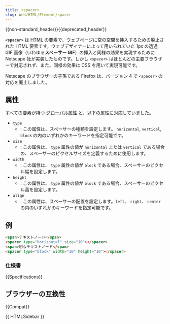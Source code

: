 ```yaml
---
title: <spacer>
slug: Web/HTML/Element/spacer
---
```


{{non-standard_header}}{{deprecated_header}}

**`<spacer>`** は [HTML](/ja/docs/Web/HTML) の要素で、ウェブページに空の空間を挿入するための廃止された HTML 要素です。ウェブデザイナーによって用いられていた 1px の透過 GIF 画像（いわゆる**スペーサー GIF**）の挿入と同様の効果を実現するために Netscape 社が実装したものです。しかし `<spacer>` はほとんどの主要ブラウザーで対応されず、また、同様の効果は CSS を用いて実現可能です。

Netscape のブラウザーの子孫である Firefox は、バージョン 4 で `<spacer>` の対応を廃止しました。

## 属性

すべての要素が持つ [グローバル属性](/ja/docs/Web/HTML/Global_attributes) と、以下の属性に対応していました。

- `type`
  - : この属性は、スペーサーの種類を設定します。 `horizontal`, `vertical`, `block` の内のいずれかのキーワードを指定可能です。
- `size`
  - : この属性は、 `type` 属性の値が `horizontal` または `vertical` である場合の、スペーサーのピクセルサイズを定義するために使用します。
- `width`
  - : この属性は、 `type` 属性の値が `block` である場合、スペーサーのピクセル幅を設定します。
- `height`
  - : この属性は、 `type` 属性の値が `block` である場合、スペーサーのピクセル高を設定します。
- `align`
  - : この属性は、スペーサーの配置を設定します。`left`、 `right`、 `center` の内のいずれかのキーワードを指定可能です。

## 例

```html
<span>テキストノード</span>
<spacer type="horizontal" size="10"></spacer>
<span>別なテキストノード</span>
<spacer type="block" width="10" height="10"></spacer>
```

### 仕様書

{{Specifications}}

## ブラウザーの互換性

{{Compat}}

{{ HTMLSidebar }}
